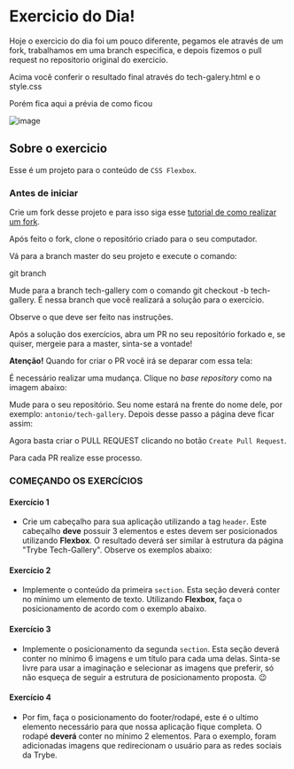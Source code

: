 # Exercicio do Dia!


Hoje o exercicio do dia foi um pouco diferente, pegamos ele através de um fork, trabalhamos em uma branch especifica, e depois fizemos o pull request no repositorio original do exercicio.

Acima você conferir o resultado final através do tech-galery.html e o style.css

Porém fica aqui a prévia de como ficou

![image](https://user-images.githubusercontent.com/37710776/155326149-a2388fdf-b932-4640-88ee-dd361a949bd7.png)




## Sobre o exercicio


Esse é um projeto para o conteúdo de `CSS Flexbox`.

### Antes de iniciar

Crie um fork desse projeto e para isso siga esse [tutorial de como realizar um fork](https://guides.github.com/activities/forking/).

Após feito o fork, clone o repositório criado para o seu computador.

Vá para a branch master do seu projeto e execute o comando:

git branch

Mude para a branch tech-gallery com o comando git checkout -b tech-gallery. É nessa branch que você realizará a solução para o exercício.

Observe o que deve ser feito nas instruções.

Após a solução dos exercícios, abra um PR no seu repositório forkado e, se quiser, mergeie para a master, sinta-se a vontade!

**Atenção!** Quando for criar o PR você irá se deparar com essa tela:



É necessário realizar uma mudança. Clique no *base repository* como na imagem abaixo:


Mude para o seu repositório. Seu nome estará na frente do nome dele, por exemplo: `antonio/tech-gallery`. Depois desse passo a página deve ficar assim:

Agora basta criar o PULL REQUEST clicando no botão `Create Pull Request`.

Para cada PR realize esse processo.

### COMEÇANDO OS EXERCÍCIOS



#### Exercício 1
- Crie um cabeçalho para sua aplicação utilizando a tag `header`. Este cabeçalho **deve** possuir 3 elementos e estes devem ser posicionados utilizando **Flexbox**. O resultado deverá ser similar à estrutura da página "Trybe Tech-Gallery". Observe os exemplos abaixo:


#### Exercício 2
- Implemente o conteúdo da primeira `section`. Esta seção deverá conter no mínimo um elemento de texto. Utilizando **Flexbox**, faça o posicionamento de acordo com o exemplo abaixo.


#### Exercício 3
- Implemente o posicionamento da segunda `section`. Esta seção deverá conter  no mínimo 6 imagens e um título para cada uma delas. Sinta-se livre para usar a imaginação e selecionar as imagens que preferir, só não esqueça de seguir a estrutura de posicionamento proposta. 😉


#### Exercício 4
- Por fim, faça o posicionamento do footer/rodapé, este é o ultimo elemento necessário para que nossa aplicação fique completa. O rodapé **deverá** conter no mínimo 2 elementos. Para o exemplo, foram adicionadas imagens que redirecionam o usuário para as redes sociais da Trybe.

